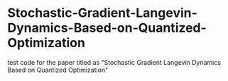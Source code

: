 # Stochastic-Gradient-Langevin-Dynamics-Based-on-Quantized-Optimization
test code for the paper titled as "Stochastic Gradient Langevin Dynamics Based on Quantized Optimization"
